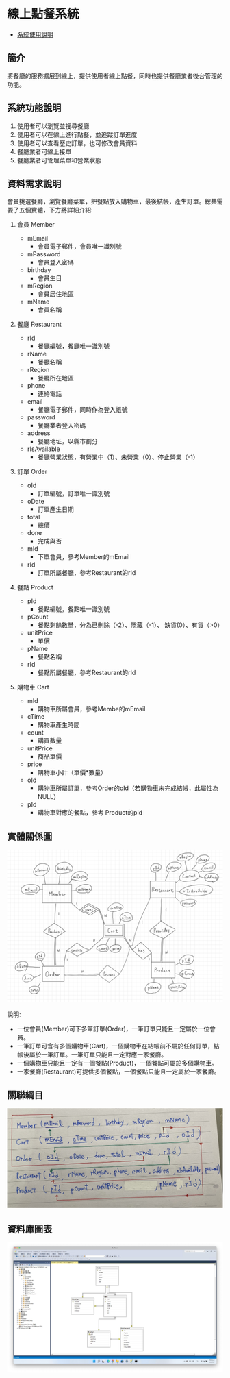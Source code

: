 # 線上點餐系統

* [系統使用說明](https://youtu.be/lZyRW3SYav4)

## 簡介

將餐廳的服務擴展到線上，提供使用者線上點餐，同時也提供餐廳業者後台管理的功能。

## 系統功能說明

1. 使用者可以瀏覽並搜尋餐廳
2. 使用者可以在線上進行點餐，並追蹤訂單進度
3. 使用者可以查看歷史訂單，也可修改會員資料
4. 餐廳業者可線上接單
5. 餐廳業者可管理菜單和營業狀態

## 資料需求說明

會員挑選餐廳，瀏覽餐廳菜單，把餐點放入購物車，最後結帳，產生訂單。總共需要了五個實體，下方將詳細介紹:
1.	會員 Member
    * mEmail
        * 會員電子郵件，會員唯一識別號
    * mPassword
        * 會員登入密碼
    * birthday
        * 會員生日
    * mRegion
        * 會員居住地區
    * mName
        * 會員名稱

2.	餐廳 Restaurant
    * rId
        * 餐廳編號，餐廳唯一識別號
    * rName
        * 餐廳名稱
    * rRegion
        * 餐廳所在地區
    * phone
        * 連絡電話
    * email
        * 餐廳電子郵件，同時作為登入帳號
    * password
        * 餐廳業者登入密碼
    * address
        * 餐廳地址，以縣市劃分
    * rIsAvailable
        * 餐廳營業狀態，有營業中（1）、未營業（0）、停止營業（-1）

3.	訂單 Order
    * oId
        * 訂單編號，訂單唯一識別號
    * oDate
        * 訂單產生日期
    * total
        * 總價
    * done
        * 完成與否
    * mId
        * 下單會員，參考Member的mEmail
    * rId
        * 訂單所屬餐廳，參考Restaurant的rId

4. 餐點 Product
    * pId	
        * 餐點編號，餐點唯一識別號
    * pCount
        * 餐點剩餘數量，分為已刪除（-2）、隱藏（-1）、 缺貨(0）、有貨（>0）
    * unitPrice
        * 單價
    * pName
        * 餐點名稱
    * rId
        * 餐點所屬餐廳，參考Restaurant的rId

5.	購物車 Cart
    * mId
        * 購物車所屬會員，參考Membe的mEmail
    * cTime
        * 購物車產生時間
    * count
        * 購買數量
    * unitPrice
        * 商品單價
    * price
        * 購物車小計（單價*數量）
    * oId
        * 購物車所屬訂單，參考Order的oId（若購物車未完成結帳，此屬性為NULL）
    * pId
        * 購物車對應的餐點，參考 Product的pId

## 實體關係圖

![ERD](/result_pic/ER.jpeg)

說明: 
* 一位會員(Member)可下多筆訂單(Order)，一筆訂單只能且一定屬於一位會員。
* 一筆訂單可含有多個購物車(Cart)，一個購物車在結帳前不屬於任何訂單，結帳後屬於一筆訂單。一筆訂單只能且一定對應一家餐廳。
* 一個購物車只能且一定有一個餐點(Product)，一個餐點可屬於多個購物車。
* 一家餐廳(Restaurant)可提供多個餐點，一個餐點只能且一定屬於一家餐廳。

## 關聯綱目

![關聯綱目](/result_pic/RS.jpeg)

## 資料庫圖表

![資料庫圖表](/result_pic/table_graph.jpeg)

